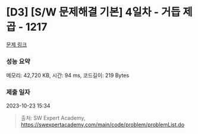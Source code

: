 # [D3] [S/W 문제해결 기본] 4일차 - 거듭 제곱 - 1217 

[문제 링크](https://swexpertacademy.com/main/code/problem/problemDetail.do?contestProbId=AV14dUIaAAUCFAYD) 

### 성능 요약

메모리: 42,720 KB, 시간: 94 ms, 코드길이: 219 Bytes

### 제출 일자

2023-10-23 15:34



> 출처: SW Expert Academy, https://swexpertacademy.com/main/code/problem/problemList.do